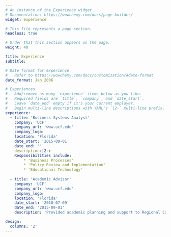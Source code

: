 ```yaml
---
# An instance of the Experience widget.
# Documentation: https://wowchemy.com/docs/page-builder/
widget: experience

# This file represents a page section.
headless: true

# Order that this section appears on the page.
weight: 40

title: Experience
subtitle:

# Date format for experience
#   Refer to https://wowchemy.com/docs/customization/#date-format
date_format: Jan 2006

# Experiences.
#   Add/remove as many `experience` items below as you like.
#   Required fields are `title`, `company`, and `date_start`.
#   Leave `date_end` empty if it's your current employer.
#   Begin multi-line descriptions with YAML's `|2-` multi-line prefix.
experience:
  - title: 'Business Systems Analyst' 
    company: 'UCF'
    company_url: 'www.ucf.edu'
    company_logo: 
    location: 'Florida'
    date_start: '2015-09-01'
    date_end: ''
    description:|2-:
    Responsibilities include:
        * 'Business Processes'
        * 'Policy Review and Implementation'
        * 'Educational Technology'
        
  - title: 'Academic Advisor'
    company: 'UCF'
    company_url: 'www.ucf.edu'
    company_logo: 
    location: 'Florida'
    date_start: '2010-07-09'
    date_end: '2015-09-01'
    description: 'Provided academic planning and support to Regional Campuses students'  

design:
  columns: '2'
---
```

